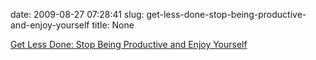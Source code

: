 date: 2009-08-27 07:28:41
slug: get-less-done-stop-being-productive-and-enjoy-yourself
title: None

[Get Less Done: Stop Being Productive and Enjoy Yourself](http://zenhabits.net/2009/08/get-less-done-stop-being-productive-and-enjoy-yourself/)

